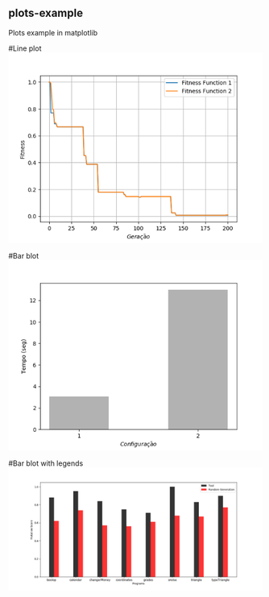 ## plots-example
Plots example in matplotlib

#Line plot
![myimage1](https://github.com/fcarlosmonteiro/plots-example/blob/master/plot.png)

#Bar blot
![myimage1](https://github.com/fcarlosmonteiro/plots-example/blob/master/time.png)

#Bar blot with legends
![myimage1](https://github.com/fcarlosmonteiro/plots-example/blob/master/mscore.png)
